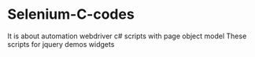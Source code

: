 # Selenium-C-codes
It is about automation webdriver c# scripts with page object model 
These scripts for jquery demos widgets

